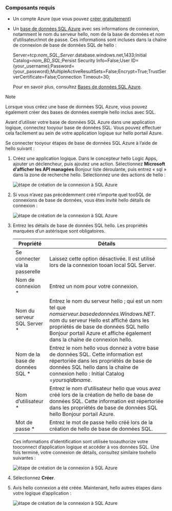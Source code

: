 ### <a name="prerequisites"></a>Composants requis
* Un compte Azure (que vous pouvez [créer gratuitement)](https://azure.microsoft.com/free)
* Un [base de données SQL Azure](../articles/sql-database/sql-database-get-started.md) avec ses informations de connexion, notamment le nom du serveur hello, nom de la base de données et nom d’utilisateur/mot de passe. Ces informations sont incluses dans la chaîne de connexion de base de données SQL de hello :
  
    Server=tcp:*nom_SQL_Server*.database.windows.net,1433;Initial Catalog=*nom_BD_SQL*;Persist Security Info=False;User ID={your_username};Password={your_password};MultipleActiveResultSets=False;Encrypt=True;TrustServerCertificate=False;Connection Timeout=30;
  
    Pour en savoir plus, consultez [Bases de données SQL Azure](https://azure.microsoft.com/services/sql-database).

> [!NOTE]
> Lorsque vous créez une base de données SQL Azure, vous pouvez également créer des bases de données exemple hello inclus avec SQL. 
> 
> 

Avant d’utiliser votre base de données SQL Azure dans une application logique, connectez tooyour base de données SQL. Vous pouvez effectuer cela facilement au sein de votre application logique sur hello portail Azure.  

Se connecter tooyour étapes de base de données SQL Azure à l’aide de hello suivant :  

1. Créez une application logique. Dans le concepteur hello Logic Apps, ajouter un déclencheur, puis ajoutez une action. Sélectionnez **Microsoft d’afficher les API managées** Bonjour liste déroulante, puis entrez « sql » dans la zone de recherche hello. Sélectionnez une des actions de hello :  
   
    ![étape de création de la connexion à SQL Azure](./media/connectors-create-api-sqlazure/sql-actions.png)
2. Si vous n’avez pas précédemment créé n’importe quel tooSQL de connexions de base de données, vous êtes invité hello détails de connexion :  
   
    ![étape de création de la connexion à SQL Azure](./media/connectors-create-api-sqlazure/connection-details.png) 
3. Entrez les détails de base de données SQL hello. Les propriétés marquées d’un astérisque sont obligatoires.
   
   | Propriété | Détails |
   | --- | --- |
   | Se connecter via la passerelle |Laissez cette option désactivée. Il est utilisé lors de la connexion tooan local SQL Server. |
   | Nom de connexion * |Entrez un nom pour votre connexion. |
   | Nom du serveur SQL Server * |Entrez le nom du serveur hello ; qui est un nom tel que *nomserveur.basededonnées.Windows.NET*. nom du serveur Hello est affiché dans les propriétés de base de données SQL hello Bonjour portail Azure et affiche également dans la chaîne de connexion hello. |
   | Nom de la base de données SQL * |Entrez le nom hello vous donnez à votre base de données SQL. Cette information est répertoriée dans les propriétés de base de données SQL hello dans la chaîne de connexion hello : Initial Catalog =*yoursqldbname*. |
   | Nom d’utilisateur * |Entrez le nom d’utilisateur hello que vous avez créé lors de la création de hello de base de données SQL. Cette information est répertoriée dans les propriétés de base de données SQL hello Bonjour portail Azure. |
   | Mot de passe * |Entrez le mot de passe hello créé lors de la création de hello de base de données SQL. |
   
    Ces informations d’identification sont utilisée tooauthorize votre tooconnect d’application logique et accéder à vos données SQL. Une fois terminé, votre connexion de détails, consultez similaire toohello suivantes :  
   
    ![étape de création de la connexion à SQL Azure](./media/connectors-create-api-sqlazure/sample-connection.png) 
4. Sélectionnez **Créer**. 
5. Avis hello connexion a été créée. Maintenant, hello autres étapes dans votre logique d’application : 
   
    ![étape de création de la connexion à SQL Azure](./media/connectors-create-api-sqlazure/table.png)

